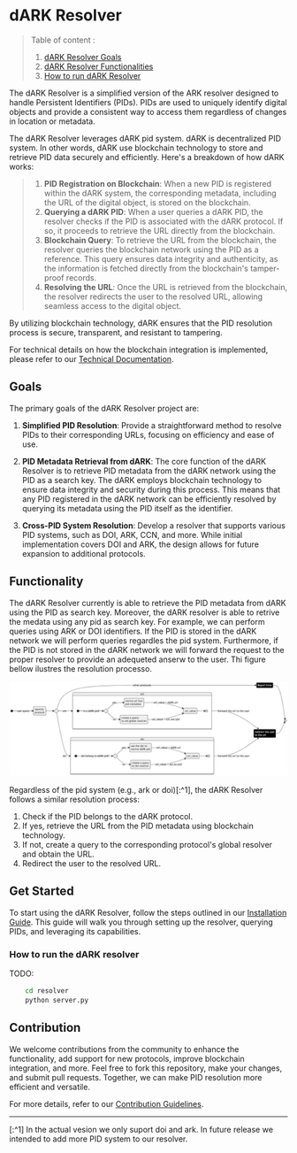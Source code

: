 # dARK Resolver

> Table of content :
> 1. [dARK Resolver Goals](#goals)
> 1. [dARK Resolver Functionalities](#functionality)
> 1. [How to run dARK Resolver ](#get-started)

The dARK Resolver is a simplified version of the ARK resolver designed to handle Persistent Identifiers (PIDs). PIDs are used to uniquely identify digital objects and provide a consistent way to access them regardless of changes in location or metadata.


The dARK Resolver leverages dARK pid system. dARK is decentralized PID system. In other words, dARK use blockchain technology to store and retrieve PID data securely and efficiently. Here's a breakdown of how dARK works:

> 1. **PID Registration on Blockchain**: When a new PID is registered within the dARK system, the corresponding metadata, including the URL of the digital object, is stored on the blockchain.
> 2. **Querying a dARK PID**: When a user queries a dARK PID, the resolver checks if the PID is associated with the dARK protocol. If so, it proceeds to retrieve the URL directly from the blockchain.
> 3. **Blockchain Query**: To retrieve the URL from the blockchain, the resolver queries the blockchain network using the PID as a reference. This query ensures data integrity and authenticity, as the information is fetched directly from the blockchain's tamper-proof records.
> 4. **Resolving the URL**: Once the URL is retrieved from the blockchain, the resolver redirects the user to the resolved URL, allowing seamless access to the digital object.

By utilizing blockchain technology, dARK ensures that the PID resolution process is secure, transparent, and resistant to tampering.

For technical details on how the blockchain integration is implemented, please refer to our [Technical Documentation](link-to-technical-dARK-docs).


## Goals

The primary goals of the dARK Resolver project are:

1. **Simplified PID Resolution**: Provide a straightforward method to resolve PIDs to their corresponding URLs, focusing on efficiency and ease of use.

2. **PID Metadata Retrieval from dARK**: 
The core function of the dARK Resolver is to retrieve PID metadata from the dARK network  using the PID as a search key. The dARK employs blockchain technology to ensure data integrity and security during this process. This means that any PID registered in the dARK network can be efficiently resolved by querying its metadata using the PID itself as the identifier.

3. **Cross-PID System Resolution**: Develop a resolver that supports various PID systems, such as DOI, ARK, CCN, and more. While initial implementation covers DOI and ARK, the design allows for future expansion to additional protocols.

## Functionality

The dARK Resolver currently is able to retrieve the PID metadata from dARK using the PID as search key. Moreover, the dARK resolver is able to retrive the medata using any pid as search key. For example, we can perform queries using ARK or DOI identifiers. If the PID is stored in the dARK network we will perform queries regardles the pid system. Furthermore, if the PID is not stored in the dARK network we will forward the request to the proper resolver to provide an adequeted anserw to the user. Thi figure bellow ilustres the resolution processo.

![dARK Resolver Diagram](./docs/figures/resolver_overview.png)

Regardless of the pid system (e.g., ark or doi)[:^1], the dARK Resolver follows a similar resolution process:

1. Check if the PID belongs to the dARK protocol.
2. If yes, retrieve the URL from the PID metadata using blockchain technology.
3. If not, create a query to the corresponding protocol's global resolver and obtain the URL.
4. Redirect the user to the resolved URL.



## Get Started

To start using the dARK Resolver, follow the steps outlined in our [Installation Guide](#how-to-run-the-dark-resolver). This guide will walk you through setting up the resolver, querying PIDs, and leveraging its capabilities.

### How to run the dARK resolver

TODO:

```sh
    cd resolver
    python server.py
```

## Contribution

We welcome contributions from the community to enhance the functionality, add support for new protocols, improve blockchain integration, and more. Feel free to fork this repository, make your changes, and submit pull requests. Together, we can make PID resolution more efficient and versatile.

For more details, refer to our [Contribution Guidelines](link-to-contribution-guidelines).

---

[:^1] In the actual vesion we only suport doi and ark. In future release we intended to add more PID system to our resolver.